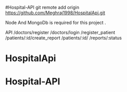 #Hospital-API
git remote add origin https://github.com/Meghraj1998/HospitalApi.git

 Node And MongoDb is required for this project .
 
 
API 
/doctors/register
/doctors/login 
/register_patient 
/patients/:id/create_report
/patients/:id/
/reports/:status  
# HospitalApi
 
# Hospital-API
